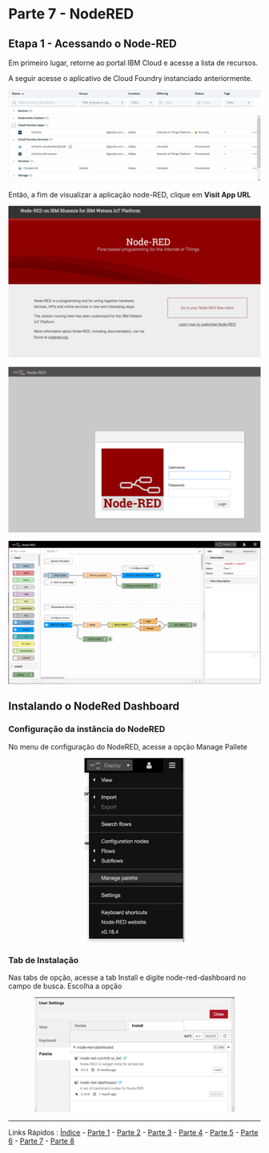 # Parte 7 - NodeRED

## Etapa 1 - Acessando o Node-RED

Em primeiro lugar, retorne ao portal IBM Cloud e acesse a lista de recursos.

A seguir acesse o aplicativo de Cloud Foundry instanciado anteriormente.
<p align="center">
<img src="https://github.com/cesariojr/iotmeetup/blob/master/content/images/resource-list.png" width="700">
</p>

Então, a fim de visualizar a aplicação node-RED, clique em **Visit App URL**
<p align="center">
<img src="https://github.com/cesariojr/iotmeetup/blob/master/content/nodered01.png" width="600">
</p>

<p align="center">
<img src="https://github.com/cesariojr/iotmeetup/blob/master/content/nodered02.png" width="600">
</p>

<p align="center">
<img src="https://github.com/cesariojr/iotmeetup/blob/master/content/nodered03.png" width="600">
</p>

## Instalando o NodeRed Dashboard

### Configuração da instância do NodeRED

No menu de configuração do NodeRED, acesse a opção Manage Pallete

<p align="center">
<img src="https://github.com/cesariojr/iotmeetup/blob/master/content/nodered04.png" width="200">
</p>

### Tab de Instalação

Nas tabs de opção, acesse a tab Install e digite node-red-dashboard no campo de busca. Escolha a opção

<p align="center">
<img src="https://github.com/cesariojr/iotmeetup/blob/master/content/nodered05.png" width="400">
</p>

***
Links Rápidos :
[Índice](https://github.com/cesariojr/iotmeetup/) - [Parte 1](/content/intro.md) - [Parte 2](/content/prereq.md) - [Parte 3](/content/boilerplate.md) - [Parte 4](/content/platform.md) - [Parte 5](/content/device.md) - [Parte 6](/content/view.md) - [Parte 7](/content/nodered.md) - [Parte 8](/content/next.md)
